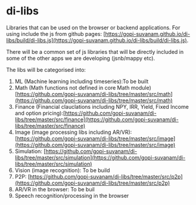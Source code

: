 # di-libs
Libraries that can be used on the browser or backend applications. 
For using include the js from github pages: [https://gopi-suvanam.github.io/di-libs/build/di-libs.js](https://gopi-suvanam.github.io/di-libs/build/di-libs.js).

There will be a common set of js libraries that will be directly included in some of the other apps we are developing (jsnb/mappy etc). 

The libs will be categorised into:
1. ML (Machine learning including timeseries):To be built
2. Math (Math functions not defined in core Math module) [https://github.com/gopi-suvanam/di-libs/tree/master/src/math](https://github.com/gopi-suvanam/di-libs/tree/master/src/math)
3. Finance (Financial clauclations including NPY, IRR, Yield, Fixed Income and option pricing):[https://github.com/gopi-suvanam/di-libs/tree/master/src/finance](https://github.com/gopi-suvanam/di-libs/tree/master/src/finance)
4. Image (image processing libs including AR/VR): [https://github.com/gopi-suvanam/di-libs/tree/master/src/image](https://github.com/gopi-suvanam/di-libs/tree/master/src/image)
5. Simulation: [https://github.com/gopi-suvanam/di-libs/tree/master/src/simulation](https://github.com/gopi-suvanam/di-libs/tree/master/src/simulation)
6. Vision (image recognition): To be build
7. P2P: [https://github.com/gopi-suvanam/di-libs/tree/master/src/p2p](https://github.com/gopi-suvanam/di-libs/tree/master/src/p2p)
8. AR/VR in the browser: To be buil
9. Speech recognition/processing in the browser



